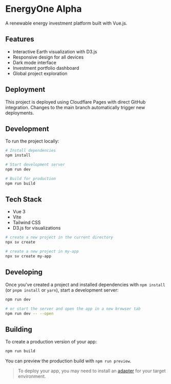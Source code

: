 # EnergyOne Alpha

A renewable energy investment platform built with Vue.js.

## Features

- Interactive Earth visualization with D3.js
- Responsive design for all devices
- Dark mode interface
- Investment portfolio dashboard
- Global project exploration

## Deployment

This project is deployed using Cloudflare Pages with direct GitHub integration. Changes to the main branch automatically trigger new deployments.

## Development

To run the project locally:

```bash
# Install dependencies
npm install

# Start development server
npm run dev

# Build for production
npm run build
```

## Tech Stack

- Vue 3
- Vite
- Tailwind CSS
- D3.js for visualizations

```bash
# create a new project in the current directory
npx sv create

# create a new project in my-app
npx sv create my-app
```

## Developing

Once you've created a project and installed dependencies with `npm install` (or `pnpm install` or `yarn`), start a development server:

```bash
npm run dev

# or start the server and open the app in a new browser tab
npm run dev -- --open
```

## Building

To create a production version of your app:

```bash
npm run build
```

You can preview the production build with `npm run preview`.

> To deploy your app, you may need to install an [adapter](https://svelte.dev/docs/kit/adapters) for your target environment.
